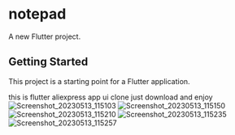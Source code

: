 # notepad

A new Flutter project.

## Getting Started

This project is a starting point for a Flutter application.

this is flutter aliexpress app ui clone just download and enjoy
![Screenshot_20230513_115103](https://github.com/Nasir4488/aliExpess_clone/assets/114855117/05add78b-6403-4b07-a39e-62f8d5a7c96a)
![Screenshot_20230513_115150](https://github.com/Nasir4488/aliExpess_clone/assets/114855117/6ad29a69-b655-4818-b4db-8423087a2703)
![Screenshot_20230513_115210](https://github.com/Nasir4488/aliExpess_clone/assets/114855117/80072b69-b9b9-40a7-91f7-307e0e37cef6)
![Screenshot_20230513_115235](https://github.com/Nasir4488/aliExpess_clone/assets/114855117/a1973e08-5f0f-4082-af6b-505c4b044123)
![Screenshot_20230513_115257](https://github.com/Nasir4488/aliExpess_clone/assets/114855117/dc579a79-ec13-4ff4-a252-fd0d1019d7b8)
